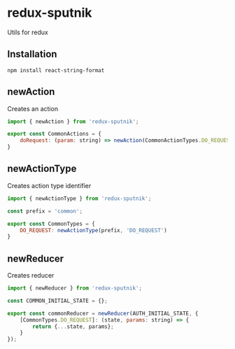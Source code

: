 # redux-sputnik

Utils for redux

## Installation

```
npm install react-string-format
```

## newAction

Creates an action

```jsx
import { newAction } from 'redux-sputnik';

export const CommonActions = {
    doRequest: (param: string) => newAction(CommonActionTypes.DO_REQUEST, param),
}

```

## newActionType

Creates action type identifier

```jsx
import { newActionType } from 'redux-sputnik';

const prefix = 'common';

export const CommonTypes = {
    DO_REQUEST: newActionType(prefix, 'DO_REQUEST')
}

```

## newReducer

Creates reducer

```jsx
import { newReducer } from 'redux-sputnik';

const COMMON_INITIAL_STATE = {};

export const commonReducer = newReducer(AUTH_INITIAL_STATE, {
    [CommonTypes.DO_REQUEST]: (state, params: string) => {
        return {...state, params};
    }
});

```
